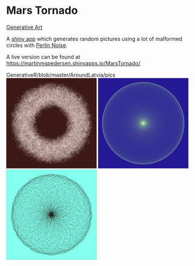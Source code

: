 # Mars Tornado
[Generative Art](https://en.wikipedia.org/wiki/Generative_art) 

A [shiny app](https://shiny.rstudio.com/) which generates random pictures using a lot of malformed circles with [Perlin Noise](https://en.wikipedia.org/wiki/Perlin_noise).

A live version can be found at https://martinmspedersen.shinyapps.io/MarsTornado/

<p float="left">
  GenerativeR/blob/master/AroundLatvia/pics
  <img src="https://github.com/MartinMSPedersen/GenerativeR/blob/master/MarsTornado/pics/marstornado-MjEzMTU6Njo2Ojg6.png" width="240" height="240" />
  <img src="https://github.com/MartinMSPedersen/GenerativeR/blob/master/MarsTornado/pics/marstornado-MzM0NzI6MTA5OjEwOTowOg==.png" width="240" height="240" />
  <img src="https://github.com/MartinMSPedersen/GenerativeR/blob/master/MarsTornado/pics/marstornado-MzM2MzY6MTE1OjExNToxOg==.png" width="240" height="240" />
</p>
